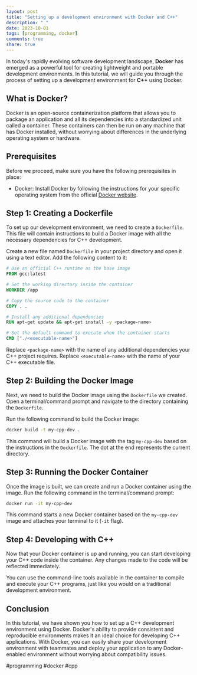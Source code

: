 ```yaml
---
layout: post
title: "Setting up a development environment with Docker and C++"
description: " "
date: 2023-10-01
tags: [programming, docker]
comments: true
share: true
---
```


In today's rapidly evolving software development landscape, **Docker** has emerged as a powerful tool for creating lightweight and portable development environments. In this tutorial, we will guide you through the process of setting up a development environment for **C++** using Docker. 

## What is Docker?

Docker is an open-source containerization platform that allows you to package an application and all its dependencies into a standardized unit called a container. These containers can then be run on any machine that has Docker installed, without worrying about differences in the underlying operating system or hardware.

## Prerequisites

Before we proceed, make sure you have the following prerequisites in place:

- Docker: Install Docker by following the instructions for your specific operating system from the official [Docker website](https://www.docker.com/products/docker-desktop).

## Step 1: Creating a Dockerfile

To set up our development environment, we need to create a `Dockerfile`. This file will contain instructions to build a Docker image with all the necessary dependencies for C++ development.

Create a new file named `Dockerfile` in your project directory and open it using a text editor. Add the following content to it:

```Dockerfile
# Use an official C++ runtime as the base image
FROM gcc:latest

# Set the working directory inside the container
WORKDIR /app

# Copy the source code to the container
COPY . .

# Install any additional dependencies
RUN apt-get update && apt-get install -y <package-name>

# Set the default command to execute when the container starts
CMD ["./<executable-name>"]
```

Replace `<package-name>` with the name of any additional dependencies your C++ project requires. Replace `<executable-name>` with the name of your C++ executable file.

## Step 2: Building the Docker Image

Next, we need to build the Docker image using the `Dockerfile` we created. Open a terminal/command prompt and navigate to the directory containing the `Dockerfile`.

Run the following command to build the Docker image:

```bash
docker build -t my-cpp-dev .
```

This command will build a Docker image with the tag `my-cpp-dev` based on the instructions in the `Dockerfile`. The dot at the end represents the current directory.

## Step 3: Running the Docker Container

Once the image is built, we can create and run a Docker container using the image. Run the following command in the terminal/command prompt:

```bash
docker run -it my-cpp-dev
```

This command starts a new Docker container based on the `my-cpp-dev` image and attaches your terminal to it (`-it` flag).

## Step 4: Developing with C++

Now that your Docker container is up and running, you can start developing your C++ code inside the container. Any changes made to the code will be reflected immediately.

You can use the command-line tools available in the container to compile and execute your C++ programs, just like you would on a traditional development environment.

## Conclusion

In this tutorial, we have shown you how to set up a C++ development environment using Docker. Docker's ability to provide consistent and reproducible environments makes it an ideal choice for developing C++ applications. With Docker, you can easily share your development environment with teammates and deploy your application to any Docker-enabled environment without worrying about compatibility issues.

#programming #docker #cpp